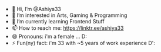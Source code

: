- 👋 Hi, I’m @Ashiya33
- 👀 I’m interested in Arts, Gaming & Programming
- 🌱 I’m currently learning Frontend Stuff
- 📫 How to reach me: https://linktr.ee/ashiya33
- 😄 Pronouns: i'm a female ... D:
- ⚡ Fun(ny) fact: i'm 33 with ~5 years of work experience D':

<!---
Ashiya33/Ashiya33 is a ✨ special ✨ repository because its `README.md` (this file) appears on your GitHub profile.
You can click the Preview link to take a look at your changes.
--->
